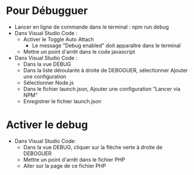 Pour Débugguer
===

- Lancer en ligne de commande dans le terminal : npm run debug
- Dans Visual Studio Code :
  - Activer le Toggle Auto Attach
    - Le message "Debug enabled" doit apparaître dans le terminal
  - Mettre un point d'arrêt dans le code javascript
- Dans Visual Studio Code :
  - Dans la vue DEBUG
  - Dans la liste déroulante à droite de DEBOGUER, sélectionner Ajouter une configuration
  - Sélectionner Node.js
  - Dans le fichier launch.json, Ajouter une configuration "Lancer via NPM"
  - Enregistrer le fichier launch.json

Activer le debug
===

- Dans Visual Studio Code:
  - Dans la vue DEBUG, cliquer sur la flèche verte à droite de DEBOGUER
  - Mettre un point d'arrêt dans le fichier PHP
  - Aller sur la page de ce fichier PHP
